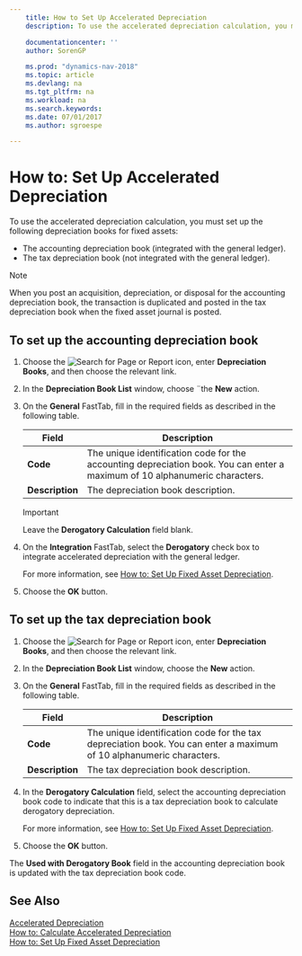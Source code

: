 ```yaml
---
    title: How to Set Up Accelerated Depreciation
    description: To use the accelerated depreciation calculation, you must set up depreciation books for fixed assets.

    documentationcenter: ''
    author: SorenGP

    ms.prod: "dynamics-nav-2018"
    ms.topic: article
    ms.devlang: na
    ms.tgt_pltfrm: na
    ms.workload: na
    ms.search.keywords:
    ms.date: 07/01/2017
    ms.author: sgroespe

---
```

# How to: Set Up Accelerated Depreciation
To use the accelerated depreciation calculation, you must set up the following depreciation books for fixed assets:  

- The accounting depreciation book (integrated with the general ledger).  
- The tax depreciation book (not integrated with the general ledger).  

> [!NOTE]  
>  When you post an acquisition, depreciation, or disposal for the accounting depreciation book, the transaction is duplicated and posted in the tax depreciation book when the fixed asset journal is posted.  

## To set up the accounting depreciation book  

1.  Choose the ![Search for Page or Report](../../media/ui-search/search_small.png "Search for Page or Report icon") icon, enter **Depreciation Books**, and then choose the relevant link.  
2.  In the **Depreciation Book List** window, choose ¨the **New** action.  
3.  On the **General** FastTab, fill in the required fields as described in the following table.  

    |Field|Description|  
    |---------------------------------|---------------------------------------|  
    |**Code**|The unique identification code for the accounting depreciation book. You can enter a maximum of 10 alphanumeric characters.|  
    |**Description**|The depreciation book description.|  

    > [!IMPORTANT]  
    >  Leave the **Derogatory Calculation** field blank.  

4.  On the **Integration** FastTab, select the **Derogatory** check box to integrate accelerated depreciation with the general ledger.  

    For more information, see [How to: Set Up Fixed Asset Depreciation](../../fa-how-setup-depreciation.md).  

5.  Choose the **OK** button.  

## To set up the tax depreciation book  

1.  Choose the ![Search for Page or Report](../../media/ui-search/search_small.png "Search for Page or Report icon") icon, enter **Depreciation Books**, and then choose the relevant link.  
2.  In the **Depreciation Book List** window, choose the **New** action.  
3.  On the **General** FastTab, fill in the required fields as described in the following table.  

    |Field|Description|  
    |---------------------------------|---------------------------------------|  
    |**Code**|The unique identification code for the tax depreciation book. You can enter a maximum of 10 alphanumeric characters.|  
    |**Description**|The tax depreciation book description.|  

4.  In the **Derogatory Calculation** field, select the accounting depreciation book code to indicate that this is a tax depreciation book to calculate derogatory depreciation.  

    For more information, see [How to: Set Up Fixed Asset Depreciation](../../fa-how-setup-depreciation.md).  

5.  Choose the **OK** button.  

The **Used with Derogatory Book** field in the accounting depreciation book is updated with the tax depreciation book code.  

## See Also  
 [Accelerated Depreciation](accelerated-depreciation.md)   
 [How to: Calculate Accelerated Depreciation](how-to-calculate-accelerated-depreciation.md)   
[How to: Set Up Fixed Asset Depreciation](../../fa-how-setup-depreciation.md)
